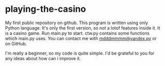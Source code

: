 # playing-the-casino

My first public repository on github.
This program is written using only Python language. It's only the first version, so not a lotof features inside it.
It is a casino game.
Run main.py to start.
ctw.py contains some functions which main.py uses.
You can contact me with mdddmmmm@yandex.py or on GitHub.

I'm really a beginner, so my code is quite simple. I'd be grateful to you for any ideas about how can i improve it.
